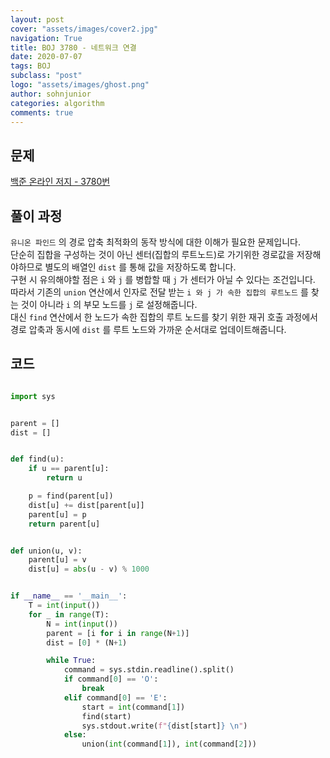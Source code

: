 ```yaml
---
layout: post
cover: "assets/images/cover2.jpg"
navigation: True
title: BOJ 3780 - 네트워크 연결
date: 2020-07-07
tags: BOJ
subclass: "post"
logo: "assets/images/ghost.png"
author: sohnjunior
categories: algorithm
comments: true
---
```


## 문제

[백준 온라인 저지 - 3780번](https://www.acmicpc.net/problem/3780)

## 풀이 과정

`유니온 파인드` 의 경로 압축 최적화의 동작 방식에 대한 이해가 필요한 문제입니다. <br>
단순히 집합을 구성하는 것이 아닌 센터(집합의 루트노드)로 가기위한 경로값을 저장해야하므로 별도의 배열인 `dist` 를 통해 값을 저장하도록 합니다. <br>
구현 시 유의해야할 점은 `i` 와 `j` 를 병합할 때 `j` 가 센터가 아닐 수 있다는 조건입니다. <br>
따라서 기존의 `union` 연산에서 인자로 전달 받는 `i 와 j 가 속한 집합의 루트노드` 를 찾는 것이 아니라 `i` 의 부모 노드를 `j` 로 설정해줍니다. <br>
대신 `find` 연산에서 한 노드가 속한 집합의 루트 노드를 찾기 위한 재귀 호출 과정에서 경로 압축과 동시에 `dist` 를 루트 노드와 가까운 순서대로 업데이트해줍니다. <br>

## 코드

```python

import sys


parent = []
dist = []


def find(u):
    if u == parent[u]:
        return u

    p = find(parent[u])
    dist[u] += dist[parent[u]]
    parent[u] = p
    return parent[u]


def union(u, v):
    parent[u] = v
    dist[u] = abs(u - v) % 1000


if __name__ == '__main__':
    T = int(input())
    for _ in range(T):
        N = int(input())
        parent = [i for i in range(N+1)]
        dist = [0] * (N+1)

        while True:
            command = sys.stdin.readline().split()
            if command[0] == 'O':
                break
            elif command[0] == 'E':
                start = int(command[1])
                find(start)
                sys.stdout.write(f"{dist[start]} \n")
            else:
                union(int(command[1]), int(command[2]))


```

